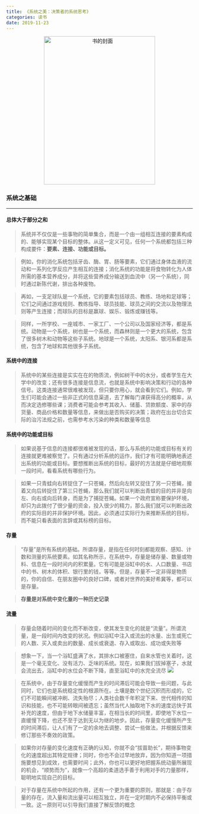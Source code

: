 ```yaml
---
title: 《系统之美：决策者的系统思考》
categories: 读书
date: 2019-11-23
---
```


<div align="center">
<img src="https://i.loli.net/2019/11/23/evr9kWB86xjY3zV.jpg" width = "300" height="400" alt="书的封面">
</div>

### 系统之基础
---

#### 总体大于部分之和
> 系统并不仅仅是一些事物的简单集合，而是一个由一组相互连接的要素构成的、能够实现某个目标的整体。从这一定义可见，任何一个系统都包括三种构成要件：**要素、连接、功能或目标。**

> 例如，你的消化系统包括牙齿、酶、胃、肠等要素，它们通过身体血液的流动和一系列化学反应产生相互的连接；消化系统的功能是将食物转化为人体所需的基本营养成分，并将这些营养成分输送到血流中（另一个系统），同时通过新陈代谢，排出各种废物。

> 再如，一支足球队是一个系统，它的要素包括球员、教练、场地和足球等；它们之间通过游戏规则、教练指导、球员技能、球员之间的交流以及物理法则等产生连接；而球队的目标是赢球、娱乐、锻炼或赚钱等。

> 同样，一所学校、一座城市、一家工厂、一个公司以及国家经济等，都是系统。动物是一个系统，树也是一个系统，而森林则是一个更大的系统，包含了很多树木和动物等这些子系统。地球是一个系统，太阳系、银河系都是系统，包含了地球和其他很多子系统。

#### 系统中的连接
> 系统中的某些连接是实实在在的物质流，例如树干中的水分，或者学生在大学中的改变；还有很多连接是信息流，也就是系统中影响决策和行动的各种信号。这类连接通常很难被发现，但只要你用心，就会看到它们。例如，学生们可能会通过一些非正式的信息渠道，去了解每门课获得高分的概率，从而决定选修哪些课；消费者可能会参考其收入、储蓄、贷款额度、家中的存货量、商品价格和数量等信息，来做出是否购买的决策；政府在出台切合实际的治污法规之前，也需参考水污染的种类和数量等信息

#### 系统中的功能或目标
> 如果说基于信息的连接都很难被发现的话，那么与系统的功能或目标有关的连接就更难被察觉了。只有通过分析系统的运作，我们才有可能明确地表述出系统的功能或目标。要想推断出系统的目标，最好的方法就是仔细地观察一段时间，看看系统有哪些行为。

> 如果一只青蛙向右转捉住了一只苍蝇，然后向左转又捉住了另一只苍蝇，接着又向后转捉住了第三只苍蝇，那么我们就可以判断出青蛙的目的并非是向左、向右或向后转身，而是为了捕捉苍蝇。如果一个政府宣称要保护环境，却只为此拨付了很少量的资金，投入很少的精力，那么我们就可以判断出政府的实际目的并非保护环境。因此，必须通过实际行为来推断系统的目标，而不能只看表面的言辞或其标榜的目标。

#### 存量
> “存量”是所有系统的基础。所谓存量，是指在任何时刻都能观察、感知、计数和测量的系统要素。如其名称所示，在系统中，存量是储存量、数量或物料、信息在一段时间内的积累量。它有可能是浴缸中的水、人口数量、书店中的书、树木的体积、银行里的钱，等等。但是，存量不一定非得是物质的，你的自信、在朋友圈中的良好口碑，或者对世界的美好希冀等，都可以是存量。

> **存量是对系统中变化量的一种历史记录**

#### 流量
> 存量会随着时间的变化而不断改变，使其发生变化的就是“流量”。所谓流量，是一段时间内改变的状况。例如浴缸中注入或流出的水量、出生或死亡的人数、买入或卖出的数量、成长或衰退、存入或取出、成功或失败等

> 想象一下，当一个浴缸盛满了水，其排水口被塞住，自来水管也关着时，这是一个毫无变化、没有活力、乏味的系统。现在，如果我们拔掉塞子，水就会流出去，浴缸中的水位会不断下降，直至浴缸中的水完全流尽
![](https://i.loli.net/2019/12/30/u6WZIRLySlwpgfX.jpg)

> 在系统中，由于存量变化缓慢而产生的时间滞后可能会导致一些问题，与此同时，它们也是系统稳定性的根源所在。土壤是数个世纪沉积而形成的，它们不可能瞬间被冲刷、流失殆尽；人类社会数千年积淀下来、世代相传的知识和技能，也不可能转眼间被遗忘；虽然当代人抽取地下水的速度远快于其补充的速度，但由于地下水储量丰富，在相当长的时间里，即使地下水位一直缓慢下降，也还不至于达到无以为继的地步。因此，存量变化缓慢所产生的时间滞后，让人们有了一定的余地去调整、尝试一些做法，并根据反馈来修订那些不奏效的政策。

> 如果你对存量的变化速度有正确的认知，你就不会“拔苗助长”，期待事物变化的速度超出其特定规律；同时，你也不会过早地放弃，因为你知道一项措施要想见到成效，也需要时间；此外，你也可以更好地把握系统动量所展现的机会，“顺势而为”，就像一个高超的柔道选手善于利用对手的力量那样，聪明地实现自己的目标。

> 对于存量在系统中所起的作用，还有一个更为重要的原则，那就是：由于存量的存在，流入量和流出量可以相互独立，并在一定时期内不必保持平衡或一致。这一原则可以引导我们直接了解反馈的概念
